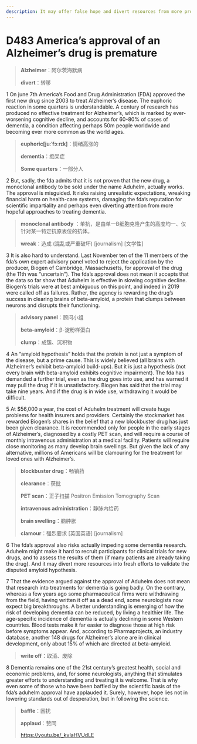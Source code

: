 ```yaml
---
description: It may offer false hope and divert resources from more promising therapies
---
```


# D483 America’s approval of an Alzheimer’s drug is premature
> **Alzheimer**：阿尔茨海默病
 > 
> **divert**：转移
 > 

1 On june 7th America’s Food and Drug Administration (FDA) approved the first new drug since 2003 to treat Alzheimer’s disease. The euphoric reaction in some quarters is understandable. A century of research has produced no effective treatment for Alzheimer’s, which is marked by ever-worsening cognitive decline, and accounts for 60-80% of cases of dementia, a condition affecting perhaps 50m people worldwide and becoming ever more common as the world ages.

> **euphoric[juːˈfɔːrɪk]**：情绪高涨的
>
> **dementia**：痴呆症
>
> **Some quarters**：一部分人
>

2 But, sadly, the fda admits that it is not proven that the new drug, a monoclonal antibody to be sold under the name Aduhelm, actually works. The approval is misguided. It risks raising unrealistic expectations, wreaking financial harm on health-care systems, damaging the fda’s reputation for scientific impartiality and perhaps even diverting attention from more hopeful approaches to treating dementia.

> **monoclonal antibody** ：单抗，是由单一B细胞克隆产生的高度均一、仅针对某一特定抗原表位的抗体。
>
> **wreak**：造成 (混乱或严重破坏) [journalism] [文学性]
>

3 It is also hard to understand. Last November ten of the 11 members of the fda’s own expert advisory panel voted to reject the application by the producer, Biogen of Cambridge, Massachusetts, for approval of the drug (the 11th was “uncertain”). The fda’s approval does not mean it accepts that the data so far show that Aduhelm is effective in slowing cognitive decline. Biogen’s trials were at best ambiguous on this point, and indeed in 2019 were called off as failures. Rather, the agency is rewarding the drug’s success in clearing brains of beta-amyloid, a protein that clumps between neurons and disrupts their functioning.

> **advisory panel**：顾问小组
>
> **beta-amyloid**：β-淀粉样蛋白
>
> **clump**：成簇、沉积物
>

4 An “amyloid hypothesis” holds that the protein is not just a symptom of the disease, but a prime cause. This is widely believed (all brains with Alzheimer’s exhibit beta-amyloid build-ups). But it is just a hypothesis (not every brain with beta-amyloid exhibits cognitive impairment). The fda has demanded a further trial, even as the drug goes into use, and has warned it may pull the drug if it is unsatisfactory. Biogen has said that the trial may take nine years. And if the drug is in wide use, withdrawing it would be difficult.

5 At $56,000 a year, the cost of Aduhelm treatment will create huge problems for health insurers and providers. Certainly the stockmarket has rewarded Biogen’s shares in the belief that a new blockbuster drug has just been given clearance. It is recommended only for people in the early stages of Alzheimer’s, diagnosed by a costly PET scan, and will require a course of monthly intravenous administration at a medical facility. Patients will require close monitoring as many develop brain swellings. But given the lack of any alternative, millions of Americans will be clamouring for the treatment for loved ones with Alzheimer’s.

> **blockbuster drug**：畅销药
>
> **clearance**：获批
>
> **PET scan**：正子扫描 Positron Emission Tomography Scan
>
> **intravenous administration**：静脉内给药
>
> **brain swelling**：脑肿胀
>
> **clamour**：强烈要求 [英国英语] [journalism]
>

6 The fda’s approval also risks actually impeding some dementia research. Aduhelm might make it hard to recruit participants for clinical trials for new drugs, and to assess the results of them (if many patients are already taking the drug). And it may divert more resources into fresh efforts to validate the disputed amyloid hypothesis.

7 That the evidence argued against the approval of Aduhelm does not mean that research into treatments for dementia is going badly. On the contrary, whereas a few years ago some pharmaceutical firms were withdrawing from the field, having written it off as a dead end, some neurologists now expect big breakthroughs. A better understanding is emerging of how the risk of developing dementia can be reduced, by living a healthier life. The age-specific incidence of dementia is actually declining in some Western countries. Blood tests make it far easier to diagnose those at high risk before symptoms appear. And, according to Pharmaprojects, an industry database, another 148 drugs for Alzheimer’s alone are in clinical development, only about 15% of which are directed at beta-amyloid.

> **write off**：取消、废除
>

8 Dementia remains one of the 21st century’s greatest health, social and economic problems, and, for some neurologists, anything that stimulates greater efforts to understanding and treating it is welcome. That is why even some of those who have been baffled by the scientific basis of the fda’s aduhelm approval have applauded it. Surely, however, hope lies not in lowering standards out of desperation, but in following the science.

> **baffle**：困扰
>
> **applaud**：赞同
>
> https://youtu.be/_kvIaHVUdLE
>


